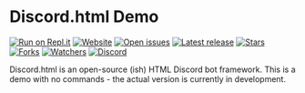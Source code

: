 # Discord.html Demo
[![Run on Repl.it](https://repl.it/badge/github/discord-html/Discord.html-Demo)](https://discordhtml-demo.daguacaplushy.repl.co)
[![Website](https://img.shields.io/badge/website-discord--html.tk-blue)](https://discord-html.tk)
[![Open issues](https://img.shields.io/github/issues-raw/discord-html/Discord.html-Demo)](https://github.com/discord-html/Discord.html-Demo/issues)
[![Latest release](https://img.shields.io/github/v/release/discord-html/Discord.html-Demo)](https://github.com/discord-html/Discord.html-Demo/releases)
[![Stars](https://img.shields.io/github/stars/discord-html/Discord.html-Demo?logo=none&style=flat)](https://github.com/discord-html/Discord.html-Demo/stargazers)
[![Forks](https://img.shields.io/github/forks/discord-html/Discord.html-Demo)](https://github.com/discord-html/Discord.html-Demo/network/members)
[![Watchers](https://img.shields.io/github/watchers/discord-html/Discord.html-Demo)](https://github.com/discord-html/Discord.html-Demo/watchers)
[![Discord](https://img.shields.io/discord/815198926206271518?logo=discord)](https://discord.gg/W5QserHkTV)

Discord.html is an open-source (ish) HTML Discord bot framework. This is a demo with no commands - the actual version is currently in development.
